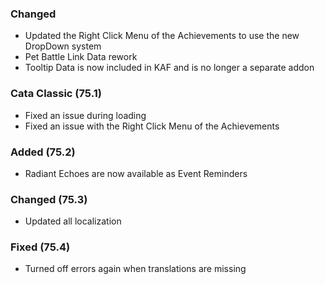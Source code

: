 ### Changed
- Updated the Right Click Menu of the Achievements to use the new DropDown system
- Pet Battle Link Data rework
- Tooltip Data is now included in KAF and is no longer a separate addon

### Cata Classic (75.1)
- Fixed an issue during loading
- Fixed an issue with the Right Click Menu of the Achievements

### Added (75.2)
- Radiant Echoes are now available as Event Reminders

### Changed (75.3)
- Updated all localization

### Fixed (75.4)
- Turned off errors again when translations are missing